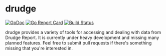 drudge
======

[![GoDoc](https://godoc.org/github.com/DeedleFake/drudge?status.svg)](https://godoc.org/github.com/DeedleFake/drudge) [![Go Report Card](https://goreportcard.com/badge/github.com/DeedleFake/drudge)](https://goreportcard.com/report/github.com/DeedleFake/drudge) [![Build Status](https://www.travis-ci.org/DeedleFake/drudge.svg?branch=master)](https://www.travis-ci.org/DeedleFake/drudge)

drudge provides a variety of tools for accessing and dealing with data from Drudge Report. It is currently under heavy development and missing many planned features. Feel free to submit pull requests if there's something missing that you're interested in.
